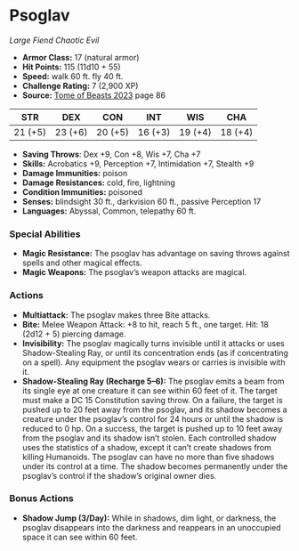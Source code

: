 # Psoglav

*Large* *Fiend* *Chaotic Evil*

- **Armor Class:** 17 (natural armor)
- **Hit Points:** 115 (11d10 + 55)
- **Speed:** walk 60 ft. fly 40 ft.
- **Challenge Rating:** 7 (2,900 XP)
- **Source:** [Tome of Beasts 2023](https://koboldpress.com/kpstore/product/tome-of-beasts-1-2023-edition/) page 86

| STR | DEX | CON | INT | WIS | CHA |
| --- | --- | --- | --- | --- | --- |
| 21 (+5) | 23 (+6) | 20 (+5) | 16 (+3) | 19 (+4) | 18 (+4) |

- **Saving Throws**: Dex +9, Con +8, Wis +7, Cha +7
- **Skills:** Acrobatics +9, Perception +7, Intimidation +7, Stealth +9
- **Damage Immunities:** poison
- **Damage Resistances:** cold, fire, lightning
- **Condition Immunities:** poisoned
- **Senses:** blindsight 30 ft., darkvision 60 ft., passive Perception 17
- **Languages:** Abyssal, Common, telepathy 60 ft.

### Special Abilities

- **Magic Resistance:** The psoglav has advantage on saving throws against spells and other magical effects.
- **Magic Weapons:** The psoglav’s weapon attacks are magical.

### Actions

- **Multiattack:** The psoglav makes three Bite attacks.
- **Bite:** Melee Weapon Attack: +8 to hit, reach 5 ft., one target. Hit: 18 (2d12 + 5) piercing damage.
- **Invisibility:** The psoglav magically turns invisible until it attacks or uses Shadow-Stealing Ray, or until its concentration ends (as if concentrating on a spell). Any equipment the psoglav wears or carries is invisible with it.
- **Shadow-Stealing Ray (Recharge 5–6):** The psoglav emits a beam from its single eye at one creature it can see within 60 feet of it. The target must make a DC 15 Constitution saving throw. On a failure, the target is pushed up to 20 feet away from the psoglav, and its shadow becomes a creature under the psoglav’s control for 24 hours or until the shadow is reduced to 0 hp. On a success, the target is pushed up to 10 feet away from the psoglav and its shadow isn’t stolen. Each controlled shadow uses the statistics of a shadow, except it can’t create shadows from killing Humanoids. The psoglav can have no more than five shadows under its control at a time. The shadow becomes permanently under the psoglav’s control if the shadow’s original owner dies.

### Bonus Actions

- **Shadow Jump (3/Day):** While in shadows, dim light, or darkness, the psoglav disappears into the darkness and reappears in an unoccupied space it can see within 60 feet.
